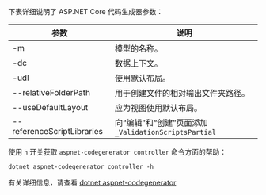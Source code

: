 下表详细说明了 ASP.NET Core 代码生成器参数：

| 参数               | 说明|
| ----------------- | ------------ |
| -m  | 模型的名称。 |
| -dc  | 数据上下文。 |
| -udl | 使用默认布局。 |
| --relativeFolderPath | 用于创建文件的相对输出文件夹路径。 |
| --useDefaultLayout | 应为视图使用默认布局。 |
| --referenceScriptLibraries | 向“编辑”和“创建”页面添加 `_ValidationScriptsPartial` |

使用 `h` 开关获取 `aspnet-codegenerator controller` 命令方面的帮助：

```console
dotnet aspnet-codegenerator controller -h
```

有关详细信息，请查看 [dotnet aspnet-codegenerator](xref:fundamentals/tools/dotnet-aspnet-codegenerator)
